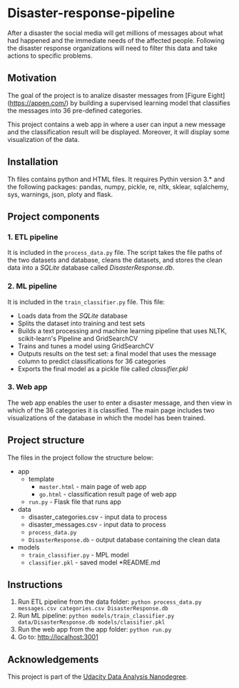 # Disaster-response-pipeline
After a disaster the social media will get millions of messages about what had happened and the immediate needs of the affected people.
Following the disaster response organizations will need to filter this data and take actions to specific problems.

## Motivation
The goal of the project is to analize disaster messages from [Figure Eight] (https://appen.com/) by building a
supervised learning model that classifies the messages into 36 pre-defined categories.

This project contains a web app in where a user can input a new message and the classification result will be displayed.
Moreover, it will display some visualization of the data.

## Installation
Th files contains python and HTML files. It requires Pythin version 3.* and the following packages: pandas, numpy,
pickle, re, nltk, sklear, sqlalchemy, sys, warnings, json, ploty and flask.

## Project components

### 1. ETL pipeline
It is included in the `process_data.py` file. The script takes the file paths of the two datasets and database, cleans the datasets, and stores the clean data into a
_SQLite_ database called _DisasterResponse.db_.

### 2. ML pipeline
It is included in the `train_classifier.py` file. This file:
 * Loads data from the _SQLite_ database
 * Splits the dataset into training and test sets
 * Builds a text processing and machine learning pipeline that uses NLTK, scikit-learn's Pipeline and GridSearchCV
 * Trains and tunes a model using GridSearchCV
 * Outputs results on the test set: a final model that uses the message column to predict classifications for 36 categories
 * Exports the final model as a pickle file called _classifier.pkl_

### 3. Web app
The web app enables the user to enter a disaster message, and then view in which of the 36 categories it is classified.
The main page includes two visualizations of the database in which the model has been trained. 

## Project structure

The files in the project follow the structure below:

* app
  * template
    * `master.html` - main page of web app
    * `go.html` - classification result page of web app
  * `run.py` - Flask file that runs app
* data
  * disaster_categories.csv - input data to process
  * disaster_messages.csv  - input data to process
  * `process_data.py`
  * `DisasterResponse.db` - output database containing the clean data
* models
  * `train_classifier.py` - MPL model
  * `classifier.pkl` - saved model
*README.md

## Instructions
1. Run ETL pipeline from the data folder: `python process_data.py messages.csv categories.csv DisasterResponse.db`
2. Run ML pipeline: `python models/train_classifier.py data/DisasterResponse.db models/classifier.pkl`
3. Run the web app from the app folder: `python run.py`
4. Go to: [http://localhost:3001](http://localhost:3001)

## Acknowledgements
This project is part of the [Udacity Data Analysis Nanodegree](https://www.udacity.com/course/data-scientist-nanodegree--nd025).
